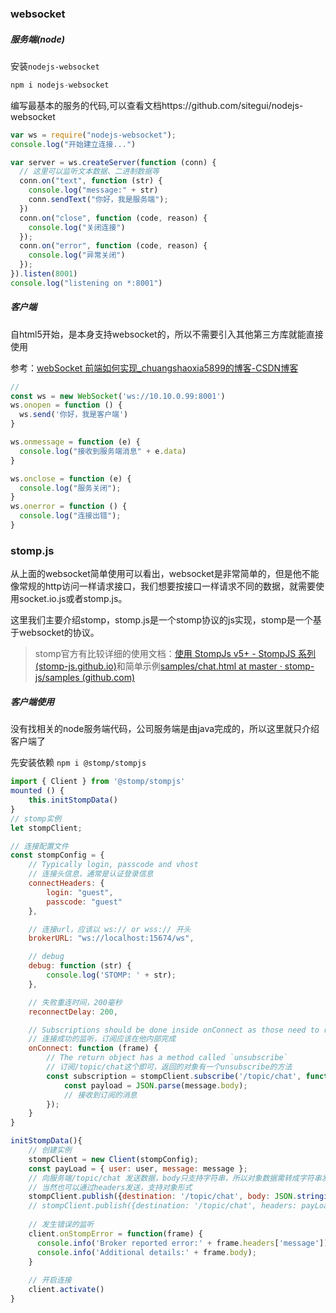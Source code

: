 ### websocket

##### 服务端(node)

安装`nodejs-websocket`

``` js
npm i nodejs-websocket
```

编写最基本的服务的代码,可以查看文档https://github.com/sitegui/nodejs-websocket

```js
var ws = require("nodejs-websocket");
console.log("开始建立连接...")

var server = ws.createServer(function (conn) {
  // 这里可以监听文本数据、二进制数据等
  conn.on("text", function (str) {
    console.log("message:" + str)
    conn.sendText("你好，我是服务端");
  })
  conn.on("close", function (code, reason) {
    console.log("关闭连接")
  });
  conn.on("error", function (code, reason) {
    console.log("异常关闭")
  });
}).listen(8001)
console.log("listening on *:8001")

```

##### 客户端

自html5开始，是本身支持websocket的，所以不需要引入其他第三方库就能直接使用

参考：[webSocket 前端如何实现_chuangshaoxia5899的博客-CSDN博客](https://blog.csdn.net/chuangshaoxia5899/article/details/101058805)

```js
// 
const ws = new WebSocket('ws://10.10.0.99:8001')
ws.onopen = function () {
  ws.send('你好，我是客户端')
}

ws.onmessage = function (e) {
  console.log("接收到服务端消息" + e.data)
}

ws.onclose = function (e) {
  console.log("服务关闭");
}
ws.onerror = function () {
  console.log("连接出错");
}
```

### stomp.js

从上面的websocket简单使用可以看出，websocket是非常简单的，但是他不能像常规的http访问一样请求接口，我们想要按接口一样请求不同的数据，就需要使用socket.io.js或者stomp.js。

这里我们主要介绍stomp，stomp.js是一个stomp协议的js实现，stomp是一个基于websocket的协议。

>  stomp官方有比较详细的使用文档：[使用 StompJs v5+ - StompJS 系列 (stomp-js.github.io)](https://stomp-js.github.io/guide/stompjs/using-stompjs-v5.html)和简单示例[samples/chat.html at master · stomp-js/samples (github.com)](https://github.com/stomp-js/samples/blob/master/stompjs/chat/chat.html)

##### 客户端使用

没有找相关的node服务端代码，公司服务端是由java完成的，所以这里就只介绍客户端了

先安装依赖 `npm i @stomp/stompjs`

```js
import { Client } from '@stomp/stompjs'
mounted () {
    this.initStompData()
}
// stomp实例
let stompClient;

// 连接配置文件
const stompConfig = {
    // Typically login, passcode and vhost
    // 连接头信息，通常是认证登录信息
    connectHeaders: {
        login: "guest",
        passcode: "guest"
    },

    // 连接url，应该以 ws:// or wss:// 开头
    brokerURL: "ws://localhost:15674/ws",

    // debug
    debug: function (str) {
        console.log('STOMP: ' + str);
    },

    // 失败重连时间，200毫秒
    reconnectDelay: 200,

    // Subscriptions should be done inside onConnect as those need to reinstated when the broker reconnects
    // 连接成功的监听，订阅应该在他内部完成
    onConnect: function (frame) {
        // The return object has a method called `unsubscribe`
        // 订阅/topic/chat这个即可，返回的对象有一个unsubscribe的方法
        const subscription = stompClient.subscribe('/topic/chat', function (message) {
            const payload = JSON.parse(message.body);
            // 接收到订阅的消息
        });
    }
}

initStompData(){
    // 创建实例
    stompClient = new Client(stompConfig);
    const payLoad = { user: user, message: message };
    // 向服务端/topic/chat 发送数据，body只支持字符串，所以对象数据需转成字符串发送
    // 当然也可以通过headers发送，支持对象形式
    stompClient.publish({destination: '/topic/chat', body: JSON.stringify(payLoad)});
    // stompClient.publish({destination: '/topic/chat', headers: payLoad});
    
    // 发生错误的监听
    client.onStompError = function(frame) {
      console.info('Broker reported error:' + frame.headers['message']);
      console.info('Additional details:' + frame.body);
    }
    
    // 开启连接
    client.activate()
}
    

```

